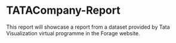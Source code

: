 # TATACompany-Report
This report will showcase a report from a dataset provided by Tata Visualization virtual programme in the Forage website.
